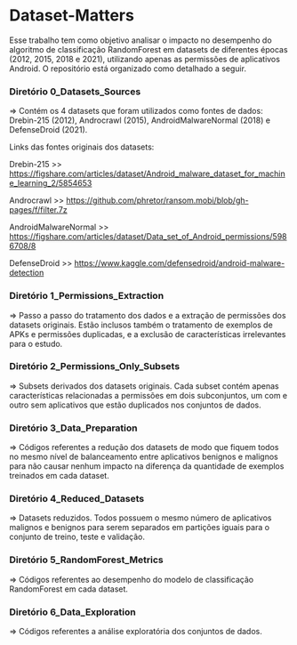 # Dataset-Matters

Esse trabalho tem como objetivo analisar o impacto no desempenho do algoritmo de classificação RandomForest em datasets de diferentes épocas (2012, 2015, 2018 e 2021), utilizando apenas as permissões de aplicativos Android. O repositório está organizado como detalhado a seguir.

### Diretório 0_Datasets_Sources 
=> Contém os 4 datasets que foram utilizados como fontes de dados: Drebin-215 (2012), Androcrawl (2015), AndroidMalwareNormal (2018) e DefenseDroid (2021). 

  Links das fontes originais dos datasets:

  Drebin-215           >> https://figshare.com/articles/dataset/Android_malware_dataset_for_machine_learning_2/5854653
  
  Androcrawl           >> https://github.com/phretor/ransom.mobi/blob/gh-pages/f/filter.7z
  
  AndroidMalwareNormal >> https://figshare.com/articles/dataset/Data_set_of_Android_permissions/5986708/8
  
  DefenseDroid         >> https://www.kaggle.com/defensedroid/android-malware-detection

### Diretório 1_Permissions_Extraction 
=> Passo a passo do tratamento dos dados e a extração de permissões dos datasets originais. Estão inclusos também o tratamento de exemplos de APKs e permissões duplicadas, e a exclusão de características irrelevantes para o estudo.

### Diretório 2_Permissions_Only_Subsets 
=> Subsets derivados dos datasets originais. Cada subset contém apenas características relacionadas a permissões em dois subconjuntos, um com e outro sem aplicativos que estão duplicados nos conjuntos de dados.

### Diretório 3_Data_Preparation 
=> Códigos referentes a redução dos datasets de modo que fiquem todos no mesmo nível de balanceamento entre aplicativos benignos e malignos para não causar nenhum impacto na diferença da quantidade de exemplos treinados em cada dataset.

### Diretório 4_Reduced_Datasets 
=> Datasets reduzidos. Todos possuem o mesmo número de aplicativos malignos e benignos para serem separados em partições iguais para o conjunto de treino, teste e validação.

### Diretório 5_RandomForest_Metrics
=> Códigos referentes ao desempenho do modelo de classificação RandomForest em cada dataset.

### Diretório 6_Data_Exploration
=> Códigos referentes a análise exploratória dos conjuntos de dados.

